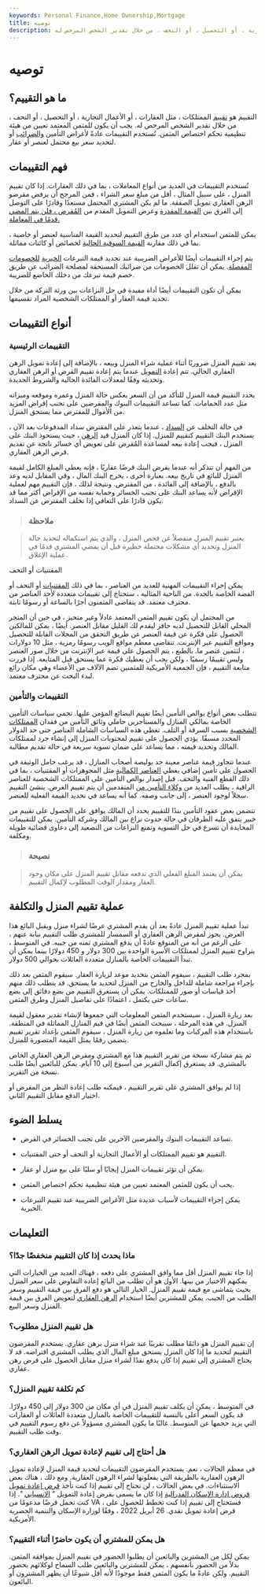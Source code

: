 ```yaml
---
keywords: Personal Finance,Home Ownership,Mortgage
title: توصيه
description: التقييم هو تقييم الممتلكات ، مثل العقارات ، أو الأعمال التجارية ، أو التحصيل ، أو التحف ، من خلال تقدير الشخص المرخص له.
---
```


# توصيه
## ما هو التقييم؟

التقييم هو [تقييم](/valuation) الممتلكات ، مثل العقارات ، أو الأعمال التجارية ، أو التحصيل ، أو التحف ، من خلال تقدير الشخص المرخص له. يجب أن يكون للمثمن المعتمد تعيين من هيئة تنظيمية تحكم اختصاص المثمن. تُستخدم التقييمات عادةً لأغراض التأمين [والضرائب](/taxation) أو لتحديد سعر بيع محتمل لعنصر أو عقار.

## فهم التقييمات

تُستخدم التقييمات في العديد من أنواع المعاملات ، بما في ذلك العقارات. إذا كان تقييم المنزل ، على سبيل المثال ، أقل من مبلغ سعر الشراء ، فمن المرجح أن يرفض مقرضو الرهن العقاري تمويل الصفقة. ما لم يكن المشتري المحتمل مستعدًا وقادرًا على التوصل إلى الفرق بين [القيمة المقدرة](/appraised_value) وعرض التمويل المقدم من [المُقرض ، فلن يتم المضي قدمًا في المعاملة.](/lender)

يمكن للمثمن استخدام أي عدد من طرق التقييم لتحديد القيمة المناسبة لعنصر أو خاصية ، بما في ذلك مقارنة [القيمة السوقية الحالية](/cmv) لخصائص أو كائنات مماثلة.

يتم إجراء التقييمات أيضًا للأغراض الضريبية عند تحديد قيمة التبرعات [الخيرية](/charitabledonation) [للخصومات المفصلة](/itemizeddeduction). يمكن أن تقلل الخصومات من ضرائبك المستحقة لمصلحة الضرائب عن طريق خصم قيمة تبرعك من دخلك الخاضع للضريبة.

يمكن أن تكون التقييمات أيضًا أداة مفيدة في حل النزاعات بين ورثة التركة من خلال تحديد قيمة العقار أو الممتلكات الشخصية المراد تقسيمها.

## أنواع التقييمات

### التقييمات الرئيسية

يعد تقييم المنزل ضروريًا أثناء عملية شراء المنزل وبيعه ، بالإضافة إلى إعادة تمويل الرهن العقاري الحالي. تتم إعادة [التمويل](/refinance) عندما يتم إعادة تقييم القرض أو الرهن العقاري وتحديثه وفقًا لمعدلات الفائدة الحالية والشروط الجديدة.

يحدد التقييم قيمة المنزل للتأكد من أن السعر يعكس حالة المنزل وعمره وموقعه وميزاته مثل عدد الحمامات. كما تساعد التقييمات البنوك والمقرضين على تجنب إقراض المزيد من الأموال للمقترض مما يستحق المنزل.

في حالة التخلف عن [السداد](/default2) ، عندما يتعذر على المقترض سداد المدفوعات بعد الآن ، يستخدم البنك التقييم كتقييم للمنزل. إذا كان المنزل قيد [الرهن](/foreclosure) ، حيث يستحوذ البنك على المنزل ، فيجب إعادة بيعه لمساعدة المُقرض على تعويض أي خسائر ناتجة عن تقديم قرض الرهن العقاري.

من المهم أن تتذكر أنه عندما يقرض البنك قرضًا عقاريًا ، فإنه يعطي المبلغ الكامل لقيمة المنزل للبائع في تاريخ بيعه. بعبارة أخرى ، يخرج البنك المال ، وفي المقابل لديه وعد بالدفع ، بالإضافة إلى الفائدة ، من المقترض. ونتيجة لذلك ، فإن التقييم مهم لعملية الإقراض لأنه يساعد البنك على تجنب الخسائر وحماية نفسه من الإقراض أكثر مما قد يكون قادرًا على التعافي إذا تخلف المقترض عن السداد.

> ### ملاحظة

> يعتبر تقييم المنزل منفصلاً عن فحص المنزل ، والذي يتم استكماله لتحديد حالة المنزل وتحديد أي مشكلات محتملة خطيرة قبل أن يمضي المشتري قدمًا في عملية الإغلاق.

>

المقتنيات أو التحف

يمكن إجراء التقييمات المهنية للعديد من العناصر ، بما في ذلك [المقتنيات](/collectible) أو التحف أو الفضة الخاصة بالجدة. من الناحية المثالية ، ستحتاج إلى تقييمات متعددة لأحد العناصر من محترف معتمد. قد يتقاضى المثمنون أجرًا بالساعة أو رسومًا ثابتة.

من المحتمل أن يكون تقييم المثمن المعتمد عادلاً وغير متحيز ، في حين أن المتجر المحلي القابل للتحصيل لديه حافز ليقدم لك القليل مقابل العنصر. أيضًا ، يمكن للمالكين الحصول على فكرة عن قيمة العنصر عن طريق التحقق من المجلات القابلة للتحصيل ومواقع التقييم عبر الإنترنت. تتقاضى معظم مواقع الويب رسومًا رمزية ، مثل 10 دولارات ، لتثمين عنصر ما. بالطبع ، يتم الحصول على قيمة عبر الإنترنت من خلال صور العنصر وليس تقييمًا رسميًا ، ولكن يجب أن يعطيك فكرة عما يستحق قبل المتابعة. إذا قررت متابعة التقييم ، فإن الجمعية الأمريكية للمثمنين تضم الآلاف من الأعضاء وهي مكان رائع لبدء البحث عن محترف معتمد.

### التقييمات والتأمين

تتطلب بعض أنواع بوالص التأمين أيضًا تقييم البضائع المؤمن عليها. تحمي سياسات التأمين الخاصة بمالكي المنازل والمستأجرين حاملي وثائق التأمين من فقدان [الممتلكات الشخصية](/personalproperty) بسبب السرقة أو التلف. تغطي هذه السياسات الشاملة العناصر حتى حد الدولار المحدد مسبقًا. يؤدي الحصول على تقييم لمحتويات المنزل إلى إنشاء جرد لممتلكات المالك وتحديد قيمته ، مما يساعد على ضمان تسوية سريعة في حالة تقديم مطالبة.

عندما تتجاوز قيمة عناصر معينة حد بوليصة أصحاب المنازل ، قد يرغب حامل الوثيقة في الحصول على تأمين إضافي يغطي [العناصر الكمالية](/luxury-item) مثل المجوهرات أو المقتنيات ، بما في ذلك القطع الفنية والتحف. قبل إصدار بوالص التأمين على الممتلكات الشخصية للعناصر الراقية ، يطلب العديد من [وكلاء التأمين من](/insurance-underwriter) المتقدمين أن يتم تقييم الغرض. ينشئ التقييم سجلاً لوجود العنصر ، إلى جانب وصفه. كما أنه يساعد في تحديد القيمة الفعلية للعنصر.

تتضمن بعض عقود التأمين بندًا للتقييم يحدد أن المالك يوافق على الحصول على تقييم من خبير يتفق عليه الطرفان في حالة حدوث نزاع بين المالك وشركة التأمين. يمكن للتقييمات المحايدة أن تسرع في حل التسوية وتمنع النزاعات من التصعيد إلى دعاوى قضائية طويلة ومكلفة.

> ### نصيحة

> يمكن أن يعتمد المبلغ الفعلي الذي تدفعه مقابل تقييم المنزل على مكان وجود العقار ومقدار الوقت المطلوب لإكمال التقييم.

>

## عملية تقييم المنزل والتكلفة

تبدأ عملية تقييم المنزل عادةً بعد أن يقدم المشتري عرضًا لشراء منزل ويقبل البائع هذا العرض. يجوز لمقرض الرهن العقاري أو السمسار للمشتري طلب التقييم نيابة عنهم ، على الرغم من أنه من المتوقع عادةً أن يدفع المشتري ثمنه من جيبه. في المتوسط ، يتراوح تقييم المنزل لممتلكات الأسرة الواحدة بين 300 دولار و 450 دولارًا بينما يمكن أن تبدأ التقييمات الخاصة بالمنازل متعددة العائلات بحوالي 500 دولار.

بمجرد طلب التقييم ، سيقوم المثمن بتحديد موعد لزيارة العقار. سيقوم المثمن بعد ذلك بإجراء مراجعة شاملة للداخل والخارج من المنزل لتحديد ما يستحق. قد يتطلب ذلك منهم أخذ قياسات أو صور للممتلكات. يمكن أن يستغرق التقييم من بضع دقائق إلى بضع ساعات حتى يكتمل ، اعتمادًا على تفاصيل المنزل وطرق المثمن.

بعد زيارة المنزل ، سيستخدم المثمن المعلومات التي جمعوها لإنشاء تقدير معقول لقيمة المنزل. في هذه المرحلة ، سيبحث المثمن أيضًا في قيم المنازل المماثلة في المنطقة. باستخدام هذه المركبات وما تعلموه من زيارة المنزل ، سيقوم المثمن بإعداد تقرير تقييم يتضمن رقمًا يمثل القيمة المتصورة للمنزل.

ثم يتم مشاركة نسخة من تقرير التقييم هذا مع المشتري ومقرض الرهن العقاري الخاص بالمشتري. قد يستغرق إكمال التقرير من أسبوع إلى 10 أيام. يمكن للبائعين أيضًا طلب نسخة من التقرير.

إذا لم يوافق المشتري على تقرير التقييم ، فيمكنه طلب إعادة النظر من المقرض أو اختيار الدفع مقابل التقييم الثاني.

## يسلط الضوء

- تساعد التقييمات البنوك والمقرضين الآخرين على تجنب الخسائر في القرض.

- التقييم هو تقييم الممتلكات أو الأعمال التجارية أو التحف أو حتى المقتنيات.

- يمكن أن تؤثر تقييمات المنزل إيجابًا أو سلبًا على بيع منزل أو عقار.

- يجب أن يكون للمثمن المعتمد تعيين من هيئة تنظيمية تحكم اختصاص المثمن.

- يمكن إجراء التقييمات لأسباب عديدة مثل الأغراض الضريبية عند تقييم التبرعات الخيرية.

## التعليمات

### ماذا يحدث إذا كان التقييم منخفضًا جدًا؟

إذا جاء تقييم المنزل أقل مما وافق المشتري على دفعه ، فهناك العديد من الخيارات التي يمكنهم الاختيار من بينها. الأول هو أن تطلب من البائع إعادة التفاوض على سعر المنزل بحيث يتماشى مع قيمة تقييم المنزل. الخيار التالي هو دفع الفرق بين قيمة التقييم وسعر الطلب من الجيب. يمكن للمشترين أيضًا استخدام [الرهن العقاري](/piggy_back_mortgage) لتعويض الفرق بين قيمة المنزل وسعر البيع.

### هل تقييم المنزل مطلوب؟

إن تقييم المنزل هو دائمًا مطلب تقريبًا عند شراء منزل برهن عقاري. يستخدم المقرضون التقييم لتحديد ما إذا كان المنزل يستحق مبلغ المال الذي يطلب المشتري اقتراضه. قد لا يحتاج المشتري إلى تقييم إذا كان يدفع نقدًا لشراء منزل مقابل الحصول على قرض رهن عقاري.

### كم تكلفة تقييم المنزل؟

في المتوسط ، يمكن أن يكلف تقييم المنزل في أي مكان من 300 دولار إلى 450 دولارًا. قد يكون السعر أعلى بالنسبة للتقييمات الخاصة بالمنازل متعددة العائلات أو العقارات التي يزيد حجمها عن المتوسط. غالبًا ما يكون المشتري مسؤولاً عن دفع رسوم التقييم في وقت طلب التقييم.

### هل أحتاج إلى تقييم لإعادة تمويل الرهن العقاري؟

في معظم الحالات ، نعم. يستخدم المقرضون التقييمات لتحديد قيمة المنزل لإعادة تمويل الرهون العقارية بالطريقة التي يفعلونها لشراء الرهون العقارية. ومع ذلك ، هناك بعض الاستثناءات. في بعض الحالات ، لن تحتاج إلى تقييم إذا كنت تأخذ [قرض إعادة تمويل قروض إدارة الإسكان الفدرالية](/fha-streamline-refinance) إذا كان ما يسمى بقرض إعادة التمويل " [الانسيابي](/fha-streamline-refinance) ". إذا كنت تحمل قرضًا مدعومًا من VA ، فستحتاج إلى تقييم إذا كنت تخطط للحصول على قرض إعادة تمويل نقدي. 26 أبريل 2022 ، وفقًا لوزارة الإسكان والتنمية الحضرية الأمريكية.

### هل يمكن للمشتري أن يكون حاضرًا أثناء التقييم؟

يمكن لكل من المشترين والبائعين أن يطلبوا الحضور في تقييم المنزل بموافقة المثمن. بدلاً من الحضور بأنفسهم ، يمكن للمشترين والبائعين طلب السماح لوكلائهم بحضور التقييم. ولكن عادةً ما يكون المثمن فقط موجودًا لأنه أقل شيوعًا أن يظهر المشترون أو البائعون.

